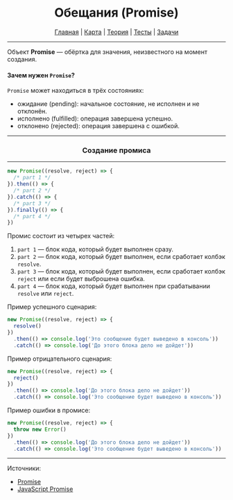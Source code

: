 <div align="center">

# Обещания (Promise)

[Главная](https://github.com/dollaween/junior-roadmap/)
|
[Карта](/roadmap/README.md)
|
[Теория](/theory/README.md)
|
[Тесты](/tests/README.md)
|
[Задачи](/tasks/README.md)

</div>

---

Объект **Promise** — обёртка для значения, неизвестного на момент создания.

#### Зачем нужен `Promise`?

`Promise` может находиться в трёх состояниях:
- ожидание (pending): начальное состояние, не исполнен и не отклонён.
- исполнено (fulfilled): операция завершена успешно.
- отклонено (rejected): операция завершена с ошибкой.

---

<div align="center">

### Создание промиса

</div>

---

```js
new Promise((resolve, reject) => {
  /* part 1 */
}).then(() => {
  /* part 2 */
}).catch(() => {
  /* part 3 */
}).finally(() => {
  /* part 4 */
})
```

Промис состоит из четырех частей:
1. `part 1` — блок кода, который будет выполнен сразу.
2. `part 2` — блок кода, который будет выполнен, если сработает колбэк `resolve`.
3. `part 3` — блок кода, который будет выполнен, если сработает колбэк `reject` или если будет выброшена ошибка.
4. `part 4` — блок кода, который будет выполнен при срабатывании `resolve` или `reject`.

Пример успешного сценария:
```js
new Promise((resolve, reject) => {
  resolve()
})
  .then(() => console.log('Это сообщение будет выведено в консоль'))
  .catch(() => console.log('До этого блока дело не дойдет'))
```

Пример отрицательного сценария:
```js
new Promise((resolve, reject) => {
  reject()
})
  .then(() => console.log('До этого блока дело не дойдет'))
  .catch(() => console.log('Это сообщение будет выведено в консоль'))
```

Пример ошибки в промисе:
```js
new Promise((resolve, reject) => {
  throw new Error()
})
  .then(() => console.log('До этого блока дело не дойдет'))
  .catch(() => console.log('Это сообщение будет выведено в консоль'))
```

---

Источники:
- [Promise](https://learn.javascript.ru/promise)
- [JavaScript Promise](https://www.w3schools.com/js/js_promise.asp)
